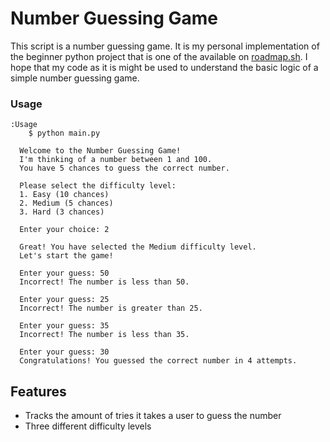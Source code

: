 # Number Guessing Game

   This script is a number guessing game. It is my personal implementation of the beginner python project that is one of the available on [roadmap.sh](https://roadmap.sh). I hope that my code as it is might be used to understand the basic logic of a simple number guessing game.

### Usage
    :Usage
        $ python main.py

      Welcome to the Number Guessing Game!
      I'm thinking of a number between 1 and 100.
      You have 5 chances to guess the correct number.
      
      Please select the difficulty level:
      1. Easy (10 chances)
      2. Medium (5 chances)
      3. Hard (3 chances)
      
      Enter your choice: 2
      
      Great! You have selected the Medium difficulty level.
      Let's start the game!
      
      Enter your guess: 50
      Incorrect! The number is less than 50.
      
      Enter your guess: 25
      Incorrect! The number is greater than 25.
      
      Enter your guess: 35
      Incorrect! The number is less than 35.
      
      Enter your guess: 30
      Congratulations! You guessed the correct number in 4 attempts.

## Features
-   Tracks the amount of tries it takes a user to guess the number
-   Three different difficulty levels
